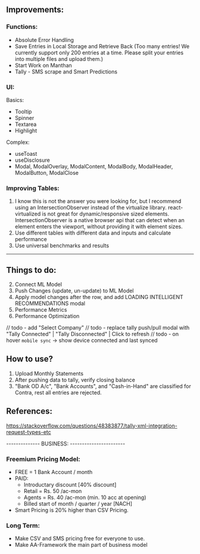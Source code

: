 ## Improvements:

### Functions:

- Absolute Error Handling
- Save Entries in Local Storage and Retrieve Back (Too many entries! We currently support only 200 entries at a time. Please split your entries into multiple files and upload them.)
- Start Work on Manthan
- Tally - SMS scrape and Smart Predictions

### UI:

Basics:

- Tooltip
- Spinner
- Textarea
- Highlight

Complex:

- useToast
- useDisclosure
- Modal, ModalOverlay, ModalContent, ModalBody, ModalHeader, ModalButton, ModalClose

### Improving Tables:

1. I know this is not the answer you were looking for, but I recommend using an IntersectionObserver instead of the virtualize library. react-virtualized is not great for dynamic/responsive sized elements. IntersectionObserver is a native browser api that can detect when an element enters the viewport, without providing it with element sizes.
2. Use different tables with different data and inputs and calculate performance
3. Use universal benchmarks and results

---

## Things to do:

2. Connect ML Model
3. Push Changes (update, un-update) to ML Model
4. Apply model changes after the row, and add LOADING INTELLIGENT RECOMMENDATIONS modal
5. Performance Metrics
6. Performance Optimization

// todo - add "Select Company"
// todo - replace tally push/pull modal with "Tally Connected" | "Tally Disconnected" | Click to refresh
// todo - on hover `mobile sync` -> show device connected and last synced

## How to use?

1. Upload Monthly Statements
2. After pushing data to tally, verify closing balance
3. "Bank OD A/c", "Bank Accounts", and "Cash-in-Hand" are classified for Contra, rest all entries are rejected.

## References:

https://stackoverflow.com/questions/48383877/tally-xml-integration-request-types-etc

-------------- BUSINESS: -----------------------

### Freemium Pricing Model:

- FREE = 1 Bank Account / month
- PAID:
  - Introductary discount [40% discount]
  - Retail = Rs. 50 /ac-mon
  - Agents = Rs. 40 /ac-mon (min. 10 acc at opening)
  - Billed start of month / quarter / year [NACH]
- Smart Pricing is 20% higher than CSV Pricing.

### Long Term:

- Make CSV and SMS pricing free for everyone to use.
- Make AA-Framework the main part of business model
